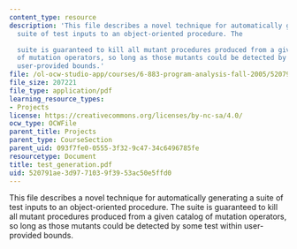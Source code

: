 ```yaml
---
content_type: resource
description: 'This file describes a novel technique for automatically generating a
  suite of test inputs to an object-oriented procedure. The

  suite is guaranteed to kill all mutant procedures produced from a given catalog
  of mutation operators, so long as those mutants could be detected by some test within
  user-provided bounds.'
file: /ol-ocw-studio-app/courses/6-883-program-analysis-fall-2005/520791ae3d9771039f3953ac50e5ffd0_test_generation.pdf
file_size: 207221
file_type: application/pdf
learning_resource_types:
- Projects
license: https://creativecommons.org/licenses/by-nc-sa/4.0/
ocw_type: OCWFile
parent_title: Projects
parent_type: CourseSection
parent_uid: 093f7fe0-0555-3f32-9c47-34c6496785fe
resourcetype: Document
title: test_generation.pdf
uid: 520791ae-3d97-7103-9f39-53ac50e5ffd0
---
```

This file describes a novel technique for automatically generating a suite of test inputs to an object-oriented procedure. The
suite is guaranteed to kill all mutant procedures produced from a given catalog of mutation operators, so long as those mutants could be detected by some test within user-provided bounds.